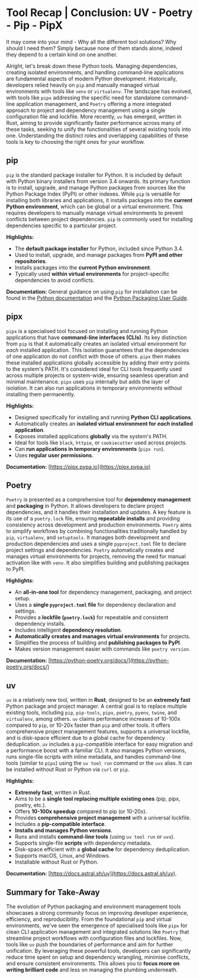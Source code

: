 # Tool Recap |  Conclusion: UV - Poetry - Pip - PipX

It may come into your mind - Why all the different tool solutions? Why should I need them? Simply because none of them stands alone, indeed they depend to a certain kind on one another.

Alright, let's break down these Python tools. Managing dependencies, creating isolated environments, and handling command-line applications are fundamental aspects of modern Python development. Historically, developers relied heavily on `pip` and manually managed virtual environments with tools like `venv` or `virtualenv`. The landscape has evolved, with tools like `pipx` addressing the specific need for standalone command-line application management, and `Poetry` offering a more integrated approach to project and dependency management using a single configuration file and lockfile. More recently, `uv` has emerged, written in Rust, aiming to provide significantly faster performance across many of these tasks, seeking to unify the functionalities of several existing tools into one. Understanding the distinct roles and overlapping capabilities of these tools is key to choosing the right ones for your workflow.

## pip

`pip` is the standard package installer for Python. It is included by default with Python binary installers from version 3.4 onwards. Its primary function is to install, upgrade, and manage Python packages from sources like the Python Package Index (PyPI) or other indexes. While `pip` is versatile for installing both libraries and applications, it installs packages into the **current Python environment**, which can be global or a virtual environment. This requires developers to manually manage virtual environments to prevent conflicts between project dependencies. `pip` is commonly used for installing dependencies specific to a particular project.

**Highlights:**

*   The **default package installer** for Python, included since Python 3.4.
*   Used to install, upgrade, and manage packages from **PyPI and other repositories**.
*   Installs packages into the **current Python environment**.
*   Typically used **within virtual environments** for project-specific dependencies to avoid conflicts.

**Documentation:**
General guidance on using `pip` for installation can be found in the [Python documentation](https://docs.python.org/3/installing/) and the [Python Packaging User Guide](https://packaging.python.org/en/latest/tutorials/installing-packages/).

## pipx

`pipx` is a specialised tool focused on installing and running Python applications that have **command-line interfaces (CLIs)**. Its key distinction from `pip` is that it automatically creates an isolated virtual environment for *each* installed application. This isolation guarantees that the dependencies of one application do not conflict with those of others. `pipx` then makes these installed applications globally accessible by adding their entry points to the system's PATH. It's considered ideal for CLI tools frequently used across multiple projects or system-wide, ensuring seamless operation and minimal maintenance. `pipx` uses `pip` internally but adds the layer of isolation. It can also run applications in temporary environments without installing them permanently.

**Highlights:**

*   Designed specifically for installing and running **Python CLI applications**.
*   Automatically creates an **isolated virtual environment for *each* installed application**.
*   Exposes installed applications **globally** via the system's PATH.
*   Ideal for tools like `black`, `httpie`, or `cookiecutter` used across projects.
*   Can **run applications in temporary environments** (`pipx run`).
*   Uses **regular user permissions**.

**Documentation:**
[https://pipx.pypa.io](https://pipx.pypa.io)

## Poetry

`Poetry` is presented as a comprehensive tool for **dependency management** and **packaging** in Python. It allows developers to declare project dependencies, and it handles their installation and updates. A key feature is its use of a `poetry.lock` file, ensuring **repeatable installs** and providing consistency across development and production environments. `Poetry` aims to simplify workflows by combining functionalities traditionally handled by `pip`, `virtualenv`, and `setuptools`. It manages both development and production dependencies and uses a single `pyproject.toml` file to declare project settings and dependencies. `Poetry` automatically creates and manages virtual environments for projects, removing the need for manual activation like with `venv`. It also simplifies building and publishing packages to PyPI.

**Highlights:**

*   An **all-in-one tool** for dependency management, packaging, and project setup.
*   Uses a **single `pyproject.toml` file** for dependency declaration and settings.
*   Provides a **lockfile (`poetry.lock`)** for repeatable and consistent dependency installs.
*   Includes intelligent **dependency resolution**.
*   **Automatically creates and manages virtual environments** for projects.
*   Simplifies the process of building and **publishing packages to PyPI**.
*   Makes version management easier with commands like `poetry version`.

**Documentation:**
[https://python-poetry.org/docs/](https://python-poetry.org/docs/)

## uv

`uv` is a relatively new tool, written in **Rust**, designed to be an **extremely fast** Python package and project manager. A central goal is to replace multiple existing tools, including `pip`, `pip-tools`, `pipx`, `poetry`, `pyenv`, `twine`, and `virtualenv`, among others. `uv` claims performance increases of 10-100x compared to `pip`, or 10-20x faster than `pip` and other tools. It offers comprehensive project management features, supports a universal lockfile, and is disk-space efficient due to a global cache for dependency deduplication. `uv` includes a `pip`-compatible interface for easy migration and a performance boost with a familiar CLI. It also manages Python versions, runs single-file scripts with inline metadata, and handles command-line tools (similar to `pipx`) using the `uv tool run` command or the `uvx` alias. It can be installed without Rust or Python via `curl` or `pip`.

**Highlights:**

*   **Extremely fast**, written in Rust.
*   Aims to be a **single tool replacing multiple existing ones** (pip, pipx, poetry, etc.).
*   Offers **10-100x speedup** compared to pip (or 10-20x).
*   Provides **comprehensive project management** with a universal lockfile.
*   Includes a **pip-compatible interface**.
*   **Installs and manages Python versions**.
*   Runs and installs **command-line tools** (using `uv tool run` or `uvx`).
*   Supports single-file **scripts** with dependency metadata.
*   Disk-space efficient with a **global cache** for dependency deduplication.
*   Supports macOS, Linux, and Windows.
*   Installable without Rust or Python.

**Documentation:**
[https://docs.astral.sh/uv](https://docs.astral.sh/uv).

## Summary for Take-Away

The evolution of Python packaging and environment management tools showcases a strong community focus on improving developer experience, efficiency, and reproducibility. From the foundational `pip` and virtual environments, we've seen the emergence of specialised tools like `pipx` for clean CLI application management and integrated solutions like `Poetry` that streamline project workflows with configuration files and lockfiles. Now, tools like `uv` push the boundaries of performance and aim for further unification. By leveraging these powerful tools, developers can significantly reduce time spent on setup and dependency wrangling, minimise conflicts, and ensure consistent environments. This allows you to **focus more on writing brilliant code** and less on managing the plumbing underneath.
